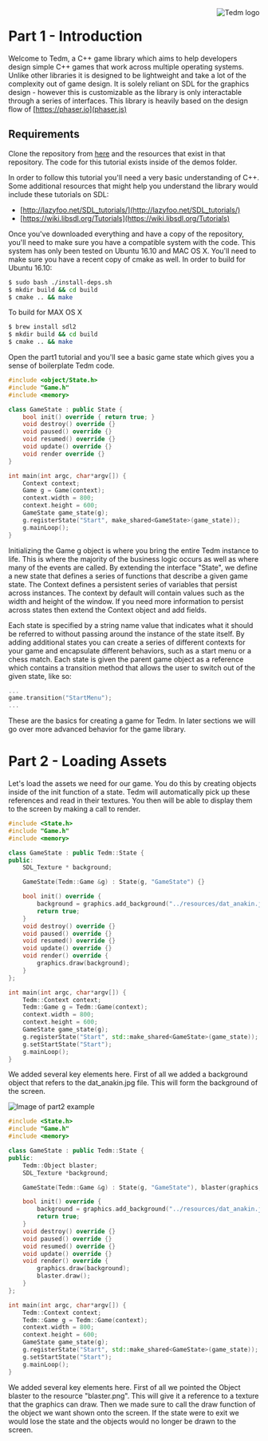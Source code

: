 <a href="https://github.com/DavidWatkins/Tedm">
    <img src="https://cdn.rawgit.com/DavidWatkins/Tedm/274b01b5/resources/Tedm.png" alt="Tedm logo"
         title="Tedm Logo" align="right" />
</a>

# Part 1 - Introduction
Welcome to Tedm, a C++ game library which aims to help developers design simple C++ games that work across multiple operating systems. Unlike other libraries it is designed to be lightweight and take a lot of the complexity out of game design. It is solely reliant on SDL for the graphics design - however this is customizable as the library is only interactable through a series of interfaces. This library is heavily based on the design flow of [https://phaser.io](phaser.js)

## Requirements
Clone the repository from [here](https://github.com/DavidWatkins/Tedm) and the resources that exist in that repository. The code for this tutorial exists inside of the demos folder. 

In order to follow this tutorial you'll need a very basic understanding of C++. Some additional resources that might help you understand the library would include these tutorials on SDL:
- [http://lazyfoo.net/SDL_tutorials/](http://lazyfoo.net/SDL_tutorials/)
- [https://wiki.libsdl.org/Tutorials](https://wiki.libsdl.org/Tutorials)

Once you've downloaded everything and have a copy of the repository, you'll need to make sure you have a compatible system with the code. This system has only been tested on Ubuntu 16.10 and MAC OS X. You'll need to make sure you have a recent copy of cmake as well. In order to build for Ubuntu 16.10:
```bash
$ sudo bash ./install-deps.sh
$ mkdir build && cd build
$ cmake .. && make
```
To build for MAX OS X
```bash
$ brew install sdl2
$ mkdir build && cd build
$ cmake .. && make
```

Open the part1 tutorial and you'll see a basic game state which gives you a sense of boilerplate Tedm code. 
```c++
#include <object/State.h>
#include "Game.h"
#include <memory>

class GameState : public State {
	bool init() override { return true; }
	void destroy() override {}
	void paused() override {}
	void resumed() override {}
	void update() override {}
	void render override {}
}

int main(int argc, char*argv[]) {
	Context context;
    Game g = Game(context);
    context.width = 800;
    context.height = 600;
    GameState game_state(g);
    g.registerState("Start", make_shared<GameState>(game_state));
    g.mainLoop();
}
```

Initializing the Game g object is where you bring the entire Tedm instance to life. This is where the majority of the business logic occurs as well as where many of the events are called. By extending the interface "State", we define a new state that defines a series of functions that describe a given game state. The Context defines a persistent series of variables that persist across instances. The context by default will contain values such as the width and height of the window. If you need more information to persist across states then extend the Context object and add fields. 

Each state is specified by a string name value that indicates what it should be referred to without passing around the instance of the state itself. By adding additional states you can create a series of different contexts for your game and encapsulate different behaviors, such as a start menu or a chess match. Each state is given the parent game object as a reference which contains a transition method that allows the user to switch out of the given state, like so:
```c++
...
game.transition("StartMenu");
...
```

These are the basics for creating a game for Tedm. In later sections we will go over more advanced behavior for the game library. 

# Part 2 - Loading Assets

Let's load the assets we need for our game. You do this by creating objects inside of the init function of a state. Tedm will automatically pick up these references and read in their textures. You then will be able to display them to the screen by making a call to render. 

```c++
#include <State.h>
#include "Game.h"
#include <memory>

class GameState : public Tedm::State {
public:
    SDL_Texture * background;

	GameState(Tedm::Game &g) : State(g, "GameState") {}

	bool init() override {
        background = graphics.add_background("../resources/dat_anakin.jpg");
        return true;
    }
	void destroy() override {}
	void paused() override {}
	void resumed() override {}
	void update() override {}
	void render() override {
        graphics.draw(background);
	}
};

int main(int argc, char*argv[]) {
	Tedm::Context context;
	Tedm::Game g = Tedm::Game(context);
	context.width = 800;
	context.height = 600;
	GameState game_state(g);
	g.registerState("Start", std::make_shared<GameState>(game_state));
    g.setStartState("Start");
	g.mainLoop();
}
```

We added several key elements here. First of all we added a background object that refers to the dat_anakin.jpg file. This will form the background of the screen.

![Image of part2 example](https://octodex.github.com/images/yaktocat.png) 

```c++
#include <State.h>
#include "Game.h"
#include <memory>

class GameState : public Tedm::State {
public:
    Tedm::Object blaster;
    SDL_Texture *background;

    GameState(Tedm::Game &g) : State(g, "GameState"), blaster(graphics, "../resources/dat_anakin.png", 475, 375, 100, 100) {}

    bool init() override {
        background = graphics.add_background("../resources/dat_anakin.jpg");
        return true;
    }
    void destroy() override {}
    void paused() override {}
    void resumed() override {}
    void update() override {}
    void render() override {
        graphics.draw(background);
        blaster.draw();
    }
};

int main(int argc, char*argv[]) {
    Tedm::Context context;
    Tedm::Game g = Tedm::Game(context);
    context.width = 800;
    context.height = 600;
    GameState game_state(g);
    g.registerState("Start", std::make_shared<GameState>(game_state));
    g.setStartState("Start");
    g.mainLoop();
}
```

We added several key elements here. First of all we pointed the Object blaster to the resource "blaster.png". This will give it a reference to a texture that the graphics can draw. Then we made sure to call the draw function of the object we want shown onto the screen. If the state were to exit we would lose the state and the objects would no longer be drawn to the screen. 